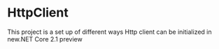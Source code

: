 # HttpClient
This project is a set up of different ways Http client can be initialized in new.NET Core 2.1 preview
